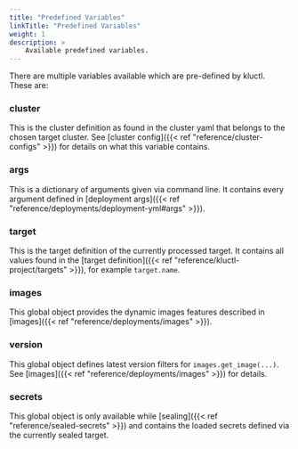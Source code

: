 ```yaml
---
title: "Predefined Variables"
linkTitle: "Predefined Variables"
weight: 1
description: >
    Available predefined variables.
---
```


There are multiple variables available which are pre-defined by kluctl. These are:

### cluster
This is the cluster definition as found in the cluster yaml that belongs to the chosen target cluster. See
[cluster config]({{< ref "reference/cluster-configs" >}}) for details on what this variable contains.

### args
This is a dictionary of arguments given via command line. It contains every argument defined in
[deployment args]({{< ref "reference/deployments/deployment-yml#args" >}}).

### target
This is the target definition of the currently processed target. It contains all values found in the 
[target definition]({{< ref "reference/kluctl-project/targets" >}}), for example `target.name`.

### images
This global object provides the dynamic images features described in [images]({{< ref "reference/deployments/images" >}}).

### version
This global object defines latest version filters for `images.get_image(...)`. See [images]({{< ref "reference/deployments/images" >}}) for details.

### secrets
This global object is only available while [sealing]({{< ref "reference/sealed-secrets" >}}) and contains the loaded
secrets defined via the currently sealed target.
